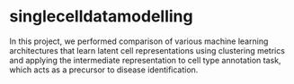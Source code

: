 # singlecelldatamodelling
In this project, we performed comparison of various machine learning architectures that learn latent cell representations using clustering metrics and applying the intermediate representation to cell type annotation task, which acts as a precursor to disease identification.
